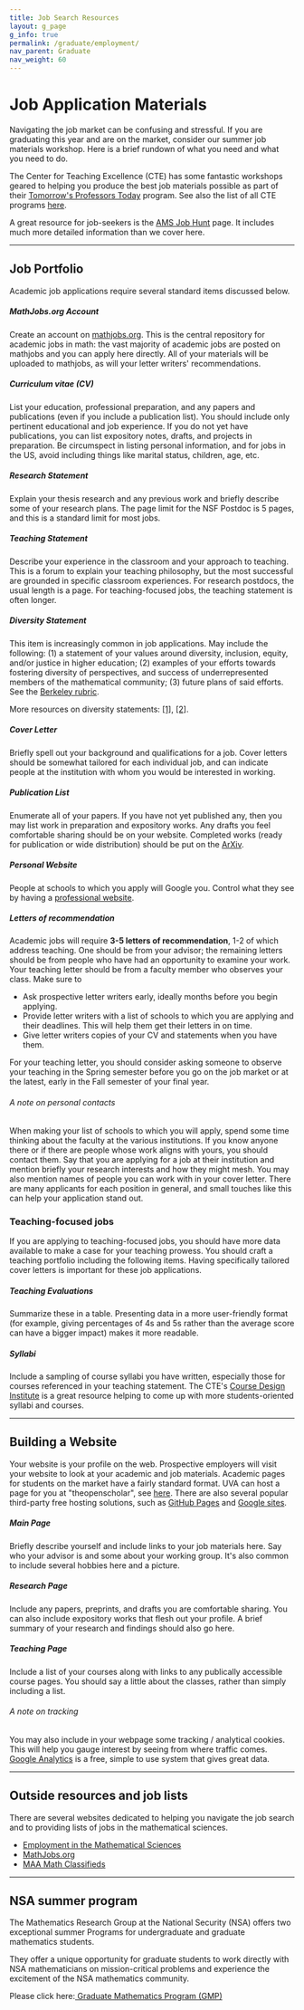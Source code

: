 ```yaml
---
title: Job Search Resources
layout: g_page
g_info: true
permalink: /graduate/employment/
nav_parent: Graduate
nav_weight: 60
---
```


<h1 class="mb-3">Job Application Materials</h1>

Navigating the job market can be confusing and stressful. If you are
graduating this year and are on the market, consider our summer job materials
workshop. Here is a brief rundown of what you need and what you need to do.

The Center for Teaching Excellence (CTE) has some fantastic workshops geared to helping
you produce the best job materials possible as part of their <a href="http://cte.virginia.edu/programs/tomorrows-professor-today/">Tomorrow's
Professors Today</a> program. See also the list of all CTE programs [here](http://cte.virginia.edu/programs/).

A great resource for job-seekers is the <a href="http://www.ams.org/profession/employment-services/eims/eims-home">AMS Job Hunt</a> page. It includes much more
detailed information than we cover here.


---

## Job Portfolio

Academic job applications require several standard items discussed below.

##### MathJobs.org Account

Create an account on <a
href="https://mathjobs.org">mathjobs.org</a>. This is the central repository for
academic jobs in math: the vast majority of academic jobs are posted on
mathjobs and you can apply here directly. All of your materials will be
uploaded to mathjobs, as will your letter writers'
recommendations.

##### Curriculum vitae (CV)

List your education, professional
preparation, and any papers and publications (even if you include a
publication list). You should include only pertinent educational and job
experience. If you do not yet have publications, you can list expository
notes, drafts, and projects in preparation. Be circumspect in listing
personal information, and for jobs in the US, avoid including things
like marital status,
children, age, etc.

##### Research Statement

Explain your thesis
research and any previous work and briefly describe some of your
research plans. The page limit for the NSF Postdoc is 5 pages, and this
is a standard limit for most jobs.

##### Teaching Statement

Describe your experience
in the classroom and your approach to teaching. This is a forum to
explain your teaching philosophy, but the most successful are grounded
in specific classroom experiences. For research postdocs, the usual
length is a page. For teaching-focused jobs, the teaching statement is often
longer.

##### Diversity Statement

This item is increasingly common in job applications. May include the following: (1) a statement of your values around diversity, inclusion, equity, and/or justice in higher education; (2) examples of your efforts towards fostering diversity of perspectives, and success of underrepresented members of the mathematical community; (3) future plans of said efforts. See the [Berkeley rubric](https://ofew.berkeley.edu/recruitment/contributions-diversity/rubric-assessing-candidate-contributions-diversity-equity).

More resources on diversity statements: [[1]](https://www.insidehighered.com/advice/2016/06/10/how-write-effective-diversity-statement-essay), [[2]](https://cft.vanderbilt.edu/guides-sub-pages/developing-and-writing-a-diversity-statement/).

##### Cover Letter

Briefly spell out your
background and qualifications for a job. Cover letters should be
somewhat tailored for each individual job, and can indicate people at
the institution with whom you would be interested in working.

##### Publication List

Enumerate all of your papers. If
you have not yet published any, then you may list work in preparation
and expository works. Any drafts you feel comfortable sharing should be
on your website. Completed works (ready for publication or wide
distribution) should be put on the <a
href="https://arxiv.org">ArXiv</a>.

##### Personal Website

People at schools to which you
apply will Google you. Control what they see by having a <a href="#Website">professional
website</a>.

##### Letters of recommendation

Academic jobs will require <b>3-5 letters of recommendation</b>, 1-2 of which
address teaching. One should be from your advisor; the remaining letters should
be from people who have had an opportunity to examine your work. Your teaching
letter should be from a faculty member who observes your class. Make sure to
<ul>
    <li>
        Ask prospective letter writers early, ideally months before you begin
        applying.
    </li>
    <li>
        Provide letter writers with a list of schools to which you are
        applying and their deadlines. This will help them get their letters in
        on time.
    </li>
    <li>
        Give letter writers copies of your CV and statements when you have them.
    </li>
</ul>
For your teaching letter, you should consider asking someone to observe your
teaching in the Spring semester before you go on the job market or at the
latest, early in the Fall semester of your final year.

###### A note on personal contacts

When making your list of schools to which you will apply, spend some time
thinking about the faculty at the various institutions. If you know anyone there
or if there are people whose work aligns with yours, you should contact them.
Say that you are applying for a job at their institution and mention briefly
your research interests and how they might mesh.
You may also mention names of people you can work with in your cover letter.
There are many applicants for
each position in general, and small touches like this can help your application
stand out.

### Teaching-focused jobs

If you are applying to teaching-focused jobs, you should have more data available to make a case for your teaching prowess. You should craft a teaching portfolio including the following items. Having specifically tailored cover letters is important for these job applications.

##### Teaching Evaluations

Summarize these in a table. Presenting data in a more user-friendly format (for example, giving percentages of 4s and 5s rather than the average score can have a bigger impact) makes it more readable.

##### Syllabi

Include a sampling of course syllabi you have written, especially those for courses referenced in your teaching statement. The CTE's [Course Design Institute](http://cte.virginia.edu/programs/course-design-institute/) is a great resource helping to come up with more students-oriented syllabi and courses.


---

<a name="Website"></a>
## Building a Website


Your website is your profile on the web. Prospective employers will visit your website to look at your academic and job materials. Academic pages for students on the market have a fairly standard format. UVA can host a page for you at "theopenscholar", see [here](https://uva.theopenscholar.com/get-a-website/). There are also several popular third-party free hosting solutions, such as [GitHub Pages](https://pages.github.com/) and [Google sites](https://sites.google.com/new). 

##### Main Page

Briefly describe yourself and
include links to your job materials here. Say who your advisor is and
some about your working group. It's also common to include several
hobbies here and a picture.

##### Research Page

Include any papers,
preprints, and drafts you are comfortable sharing. You can also include
expository works that flesh out your profile. A brief summary of your
research and findings should also go here.

##### Teaching Page

Include a list of your
courses along with links to any publically accessible course pages. You
should say a little about the classes, rather than simply including a
list.

###### A note on tracking

You may also include in your webpage some tracking / analytical cookies.
This will help you gauge interest by seeing from where traffic comes. <a
href="http://www.google.com/analytics/">Google Analytics</a> is a free, simple
to use system that gives great data.

---

## Outside resources and job lists

There are several websites dedicated to helping you navigate the job search and to providing lists of jobs in the mathematical sciences.

- <a href="http://eims.ams.org/">Employment in the Mathematical Sciences</a>
- <a href="http://www.mathjobs.org">MathJobs.org</a>
- <a href="http://www.mathclassifieds.org/home/index.cfm?site_id=1925">MAA Math Classifieds</a>

---

## NSA summer program

The Mathematics Research Group at the National Security (NSA) offers two exceptional summer Programs for undergraduate and graduate mathematics students.

They offer a unique opportunity for graduate students to work directly with NSA mathematicians on mission-critical problems and experience the excitement of the NSA mathematics community.

Please click here:<a href="{{ site.url }}/graduate/docs/DSP-GMP Info Sheets_2015 2.pdf">&nbsp;Graduate Mathematics Program (GMP)</a>
